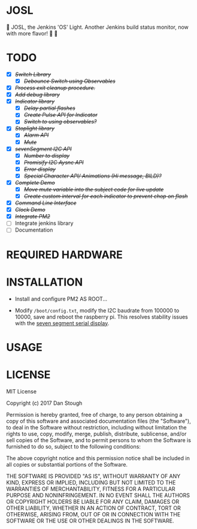 # JOSL
:rotating_light: JOSL, the Jenkins 'OS' Light. Another Jenkins build status monitor, now with more flavor! :cake: :vertical_traffic_light:

# TODO

* [X] ~~*Switch Library*~~
    * [X] ~~*Debounce Switch using Observables*~~
* [X] ~~*Process exit cleanup procedure.*~~
* [X] ~~*Add debug library*~~
* [X] ~~*Indicator library*~~
    * [X] ~~*Delay partial flashes*~~
    * [X] ~~*Create Pulse API for Indicator*~~
    * [X] ~~*Switch to using observables?*~~
* [X] ~~*Stoplight library*~~
    * [X] ~~*Alarm API*~~
    * [X] ~~*Mute*~~
* [X] ~~*sevenSegment I2C API*~~
    * [X] ~~*Number to display*~~
    * [X] ~~*Promisify I2C Aysnc API*~~
    * [X] ~~*Error display*~~
    * [X] ~~*Special Character API/ Animations (Hi message, BILD)?*~~
* [X] ~~*Complete Demo*~~
    * [X] ~~*Move mute variable into the subject code for live update*~~
    * [X] ~~*Create custom interval for each indicator to prevent chop on flash*~~
* [X] ~~*Command Line Interface*~~
* [X] ~~*Clock Demo*~~
* [X] ~~*Integrate PM2*~~
* [ ] Integrate jenkins library
* [ ] Documentation

# REQUIRED HARDWARE

# INSTALLATION

* Install and configure PM2 AS ROOT... 

* Modify `/boot/config.txt`, modify the I2C baudrate from 100000 to 10000, save and reboot the raspberry pi. This resolves stability issues with the [seven segment serial display](https://www.sparkfun.com/products/11441).

# USAGE

# LICENSE
MIT License

Copyright (c) 2017 Dan Stough

Permission is hereby granted, free of charge, to any person obtaining a copy
of this software and associated documentation files (the "Software"), to deal
in the Software without restriction, including without limitation the rights
to use, copy, modify, merge, publish, distribute, sublicense, and/or sell
copies of the Software, and to permit persons to whom the Software is
furnished to do so, subject to the following conditions:

The above copyright notice and this permission notice shall be included in all
copies or substantial portions of the Software.

THE SOFTWARE IS PROVIDED "AS IS", WITHOUT WARRANTY OF ANY KIND, EXPRESS OR
IMPLIED, INCLUDING BUT NOT LIMITED TO THE WARRANTIES OF MERCHANTABILITY,
FITNESS FOR A PARTICULAR PURPOSE AND NONINFRINGEMENT. IN NO EVENT SHALL THE
AUTHORS OR COPYRIGHT HOLDERS BE LIABLE FOR ANY CLAIM, DAMAGES OR OTHER
LIABILITY, WHETHER IN AN ACTION OF CONTRACT, TORT OR OTHERWISE, ARISING FROM,
OUT OF OR IN CONNECTION WITH THE SOFTWARE OR THE USE OR OTHER DEALINGS IN THE
SOFTWARE.